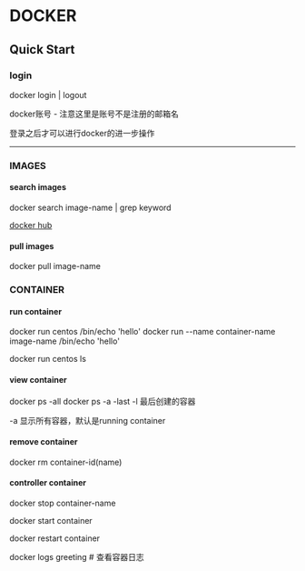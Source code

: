 # DOCKER #
## Quick Start ##

### login ###
docker login | logout

docker账号 - 注意这里是账号不是注册的邮箱名

登录之后才可以进行docker的进一步操作

____

### IMAGES ###

#### search images ####
docker search image-name | grep keyword

[docker hub](http://hub.docker.com "docker hub")

#### pull images ####
docker pull image-name

### CONTAINER ###

#### run container ####
docker run centos /bin/echo 'hello'
docker run --name container-name image-name /bin/echo 'hello'


docker run centos ls

#### view container ####
docker ps -all
docker ps -a -last
             -l 最后创建的容器

-a 显示所有容器，默认是running container

#### remove container ####
docker rm container-id(name)

#### controller container ####
docker stop container-name

docker start container

docker restart container

docker logs greeting # 查看容器日志



